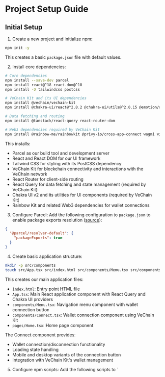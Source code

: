 # Project Setup Guide

## Initial Setup

1. Create a new project and initialize npm:
```bash
npm init -y
```
This creates a basic `package.json` file with default values.

2. Install core dependencies:
```bash
# Core dependencies
npm install --save-dev parcel
npm install react@^18 react-dom@^18
npm install -D tailwindcss postcss

# VeChain Kit and its UI dependencies
npm install @vechain/vechain-kit
npm install @chakra-ui/react@^2.8.2 @chakra-ui/utils@^2.0.15 @emotion/react @emotion/styled framer-motion

# Data fetching and routing
npm install @tanstack/react-query react-router-dom

# Web3 dependencies required by VeChain Kit
npm install @rainbow-me/rainbowkit @privy-io/cross-app-connect wagmi viem
```

This installs:
- Parcel as our build tool and development server
- React and React DOM for our UI framework
- Tailwind CSS for styling with its PostCSS dependency
- VeChain Kit for blockchain connectivity and interactions with the VeChain network
- React Router for client-side routing
- React Query for data fetching and state management (required by VeChain Kit)
- Chakra UI v2 and its utilities for UI components (required by VeChain Kit)
- Rainbow Kit and related Web3 dependencies for wallet connections

3. Configure Parcel:
Add the following configuration to `package.json` to enable package exports resolution ([source](https://parceljs.org/blog/v2-9-0/#new-resolver)):
```json
{
  "@parcel/resolver-default": {
    "packageExports": true
  }
}
```

4. Create basic application structure:
```bash
mkdir -p src/components
touch src/App.tsx src/index.html src/components/Menu.tsx src/components/Connect.tsx src/pages/Home.tsx
```

This creates our main application files:
- `index.html`: Entry point HTML file
- `App.tsx`: Main React application component with React Query and Chakra UI providers
- `components/Menu.tsx`: Navigation menu component with wallet connection button
- `components/Connect.tsx`: Wallet connection component using VeChain Kit
- `pages/Home.tsx`: Home page component

The Connect component provides:
- Wallet connection/disconnection functionality
- Loading state handling
- Mobile and desktop variants of the connection button
- Integration with VeChain Kit's wallet management

5. Configure npm scripts:
Add the following scripts to `